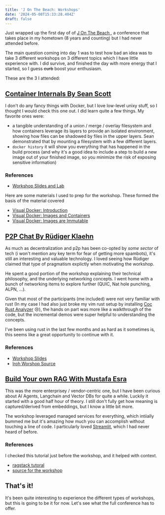 ```yaml
---
title: 'J On The Beach: Workshops'
date: '2024-05-08T15:33:28.404Z'
draft: false
---
```


Just wrapped up the first day of of [ J On The Beach ](https://jonthebeach.com), a conference that takes place in my 
hometown (8 years and counting) but I had never attended before.

The main question coming into day 1 was to test how bad an idea was to take 3
different workshops on 3 different topics which I have little experience with. 
I did survive, and finished the day with more energy that I started, so I
guess ~~curb~~ boost your enthusiasm.

These are the 3 I attended:
## [Container Internals By Sean Scott](https://jonthebeach.com/workshops/containers/)

I don't do any fancy things with Docker, but I love low-level 
unixy stuff, so I thought I would check this one out. I did learn quite a few
things. My favorite ones were:

- a tangible understanding of a union / merge / overlay filesystem and how containers
leverage its layers to provide an isolated environment, showing how files can be
shadowed by files in the upper layers. Sean demonstrated that by mounting a
filesystem with a few different layers.
- `docker history` it will show you everything that has happened in the build
process (and why it's a good idea to include a step to build a new image out of
your finished image, so you minimize the risk of exposing sensitive information)

### References 

- [Workshop Slides and Lab](https://github.com/oraclesean/jotb)

Here are some materials I used to prep for the workshop. These formed the basis
of the material covered 

- [Visual Docker: Introduction](https://medium.oraclesean.com/visual-docker-introduction-f83baf4c0798)
- [Visual Docker: Images and Containers](https://medium.oraclesean.com/visual-docker-images-and-containers-1efb52d02d3c) 
- [Visual Docker: Images are Immutable](https://medium.oraclesean.com/visual-docker-images-are-immutable-1af06b242777)

## [P2P Chat By Rüdiger Klaehn](https://jonthebeach.com/workshops/p2p-chat/)

As much as decentralization and p2p has been co-opted by _some sector_ of tech (i won't mention any
key term for fear of getting more spambots), it's still an interesting and
valuable technology. I loved seeing how Rüdiger claimed that type of
pragmatism explictly when motivating the workshop.

He spent a good portion of the workshop explaining their technical philosophy, 
and the underlying networking concepts. I went home with a bunch of networking
items to explore further (QUIC, Nat hole punching, ALPN, ...). 

Given that most of the participants (me included) were not very familiar with
rust (In my case I had also just broke my vim rust setup by installing [ Coc Rust Analyzer](https://github.com/fannheyward/coc-rust-analyzer) 😢), the hands on part was more like a walkthrough of the code, but the
incremental demos were super helpful to understanding the concepts.

I've been using rust in the last few months and as hard as it sometimes is, this
seems like a great opportunity to continue with it.

### References 

- [Workshop Slides]( https://hackmd.io/@GMgEoX9mQWKh09CQ-JktgA/rkrfZgOzR)
- [Iroh Worshop Source](https://github.com/n0-computer/iroh-workshop-jonthebeach) 


## [Build Your own RAG With Mustafa Esra](https://jonthebeach.com/workshops/datastax/)

This was the more enterprisey / vendor-centric one, but I have been curious about AI Agents,
Langchain and Vector DBs for quite a while. Luckily it started with a good half
hour of theory. I still don't fully get how meaning is captured/derived from embeddings,
but I know a little bit more.

The workshop leveraged managed services for everything, which intiially bummed
me but it's amazing how much you can accomplish without touching a line of code.
I particularly loved [Streamlit](https://streamlit.io/), which I had never heard of before.

### References

I checked this tutorial just before the workshop, and it helped with context.
- [ragstack tutoral](https://docs.datastax.com/en/ragstack/docs/quickstart.html)
- [source for the workshop]( https://github.com/michelderu/ragstack-astradb)

## That's it!

It's been quite interesting to experience the different types of workshops, but
this is going to be it for now. Let's see what the full conference has to offer.  




